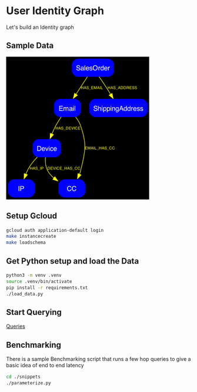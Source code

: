 # User Identity Graph

Let's build an Identity graph


## Sample Data
![map](./docs/graph.png)


## Setup Gcloud 

```bash
gcloud auth application-default login
make instancecreate
make loadschema
```


## Get Python setup and load the Data

```bash
python3 -m venv .venv
source .venv/bin/activate
pip install -r requirements.txt
./load_data.py
```

## Start Querying

[Queries](./SampleQueries.md)

## Benchmarking

There is a sample Benchmarking script that runs a few hop queries to give a basic idea of end to end latency

```bash
cd ./snippets
./parameterize.py
```


